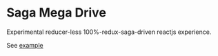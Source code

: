 # Saga Mega Drive

Experimental reducer-less 100%-redux-saga-driven reactjs experience.

See [example](https://github.com/josephbuchma/sagamegadrive/blob/master/examples/counter/index.js)
